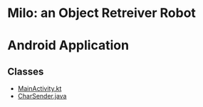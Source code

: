 # Milo: an Object Retreiver Robot
# Android Application
## Classes
- [MainActivity.kt](My-Camera-Capture-App/app/src/main/java/com/example/myapplication/MainActivity.kt)
- [CharSender.java](My-Camera-Capture-App/app/src/main/java/com/example/myapplication/CharSender.java)
